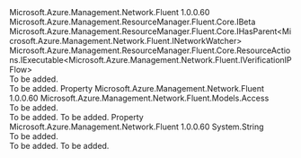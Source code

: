 <Type Name="IVerificationIPFlow" FullName="Microsoft.Azure.Management.Network.Fluent.IVerificationIPFlow">
  <TypeSignature Language="C#" Value="public interface IVerificationIPFlow : Microsoft.Azure.Management.ResourceManager.Fluent.Core.IBeta, Microsoft.Azure.Management.ResourceManager.Fluent.Core.IHasParent&lt;Microsoft.Azure.Management.Network.Fluent.INetworkWatcher&gt;, Microsoft.Azure.Management.ResourceManager.Fluent.Core.ResourceActions.IExecutable&lt;Microsoft.Azure.Management.Network.Fluent.IVerificationIPFlow&gt;" />
  <TypeSignature Language="ILAsm" Value=".class public interface auto ansi abstract IVerificationIPFlow implements class Microsoft.Azure.Management.ResourceManager.Fluent.Core.IBeta, class Microsoft.Azure.Management.ResourceManager.Fluent.Core.IHasParent`1&lt;class Microsoft.Azure.Management.Network.Fluent.INetworkWatcher&gt;, class Microsoft.Azure.Management.ResourceManager.Fluent.Core.ResourceActions.IExecutable`1&lt;class Microsoft.Azure.Management.Network.Fluent.IVerificationIPFlow&gt;, class Microsoft.Azure.Management.ResourceManager.Fluent.Core.ResourceActions.IIndexable" />
  <TypeSignature Language="DocId" Value="T:Microsoft.Azure.Management.Network.Fluent.IVerificationIPFlow" />
  <TypeSignature Language="VB.NET" Value="Public Interface IVerificationIPFlow&#xA;Implements IBeta, IExecutable(Of IVerificationIPFlow), IHasParent(Of INetworkWatcher)" />
  <TypeSignature Language="F#" Value="type IVerificationIPFlow = interface&#xA;    interface IBeta&#xA;    interface IExecutable&lt;IVerificationIPFlow&gt;&#xA;    interface IIndexable&#xA;    interface IHasParent&lt;INetworkWatcher&gt;" />
  <AssemblyInfo>
    <AssemblyName>Microsoft.Azure.Management.Network.Fluent</AssemblyName>
    <AssemblyVersion>1.0.0.60</AssemblyVersion>
  </AssemblyInfo>
  <Interfaces>
    <Interface>
      <InterfaceName>Microsoft.Azure.Management.ResourceManager.Fluent.Core.IBeta</InterfaceName>
    </Interface>
    <Interface>
      <InterfaceName>Microsoft.Azure.Management.ResourceManager.Fluent.Core.IHasParent&lt;Microsoft.Azure.Management.Network.Fluent.INetworkWatcher&gt;</InterfaceName>
    </Interface>
    <Interface>
      <InterfaceName>Microsoft.Azure.Management.ResourceManager.Fluent.Core.ResourceActions.IExecutable&lt;Microsoft.Azure.Management.Network.Fluent.IVerificationIPFlow&gt;</InterfaceName>
    </Interface>
  </Interfaces>
  <Docs>
    <summary>To be added.</summary>
    <remarks>To be added.</remarks>
  </Docs>
  <Members>
    <Member MemberName="Access">
      <MemberSignature Language="C#" Value="public Microsoft.Azure.Management.Network.Fluent.Models.Access Access { get; }" />
      <MemberSignature Language="ILAsm" Value=".property instance class Microsoft.Azure.Management.Network.Fluent.Models.Access Access" />
      <MemberSignature Language="DocId" Value="P:Microsoft.Azure.Management.Network.Fluent.IVerificationIPFlow.Access" />
      <MemberSignature Language="VB.NET" Value="Public ReadOnly Property Access As Access" />
      <MemberSignature Language="F#" Value="member this.Access : Microsoft.Azure.Management.Network.Fluent.Models.Access" Usage="Microsoft.Azure.Management.Network.Fluent.IVerificationIPFlow.Access" />
      <MemberType>Property</MemberType>
      <AssemblyInfo>
        <AssemblyName>Microsoft.Azure.Management.Network.Fluent</AssemblyName>
        <AssemblyVersion>1.0.0.60</AssemblyVersion>
      </AssemblyInfo>
      <ReturnValue>
        <ReturnType>Microsoft.Azure.Management.Network.Fluent.Models.Access</ReturnType>
      </ReturnValue>
      <Docs>
        <summary>To be added.</summary>
        <value>To be added.</value>
        <remarks>To be added.</remarks>
      </Docs>
    </Member>
    <Member MemberName="RuleName">
      <MemberSignature Language="C#" Value="public string RuleName { get; }" />
      <MemberSignature Language="ILAsm" Value=".property instance string RuleName" />
      <MemberSignature Language="DocId" Value="P:Microsoft.Azure.Management.Network.Fluent.IVerificationIPFlow.RuleName" />
      <MemberSignature Language="VB.NET" Value="Public ReadOnly Property RuleName As String" />
      <MemberSignature Language="F#" Value="member this.RuleName : string" Usage="Microsoft.Azure.Management.Network.Fluent.IVerificationIPFlow.RuleName" />
      <MemberType>Property</MemberType>
      <AssemblyInfo>
        <AssemblyName>Microsoft.Azure.Management.Network.Fluent</AssemblyName>
        <AssemblyVersion>1.0.0.60</AssemblyVersion>
      </AssemblyInfo>
      <ReturnValue>
        <ReturnType>System.String</ReturnType>
      </ReturnValue>
      <Docs>
        <summary>To be added.</summary>
        <value>To be added.</value>
        <remarks>To be added.</remarks>
      </Docs>
    </Member>
  </Members>
</Type>